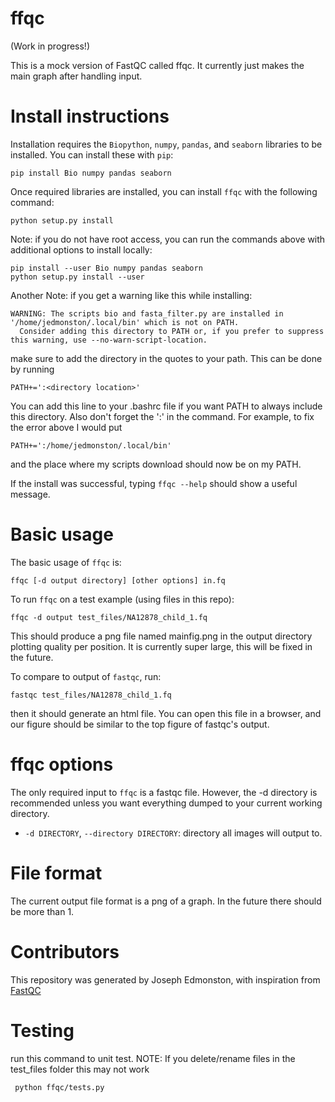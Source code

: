 # ffqc

(Work in progress!)

This is a mock version of FastQC called ffqc. It currently just makes the main graph after handling input.

# Install instructions

Installation requires the `Biopython`, `numpy`, `pandas`,  and `seaborn` libraries to be installed. You can install these with `pip`:

```
pip install Bio numpy pandas seaborn
```

Once required libraries are installed, you can install `ffqc` with the following command:

```
python setup.py install
```

Note: if you do not have root access, you can run the commands above with additional options to install locally:
```
pip install --user Bio numpy pandas seaborn
python setup.py install --user
```

Another Note: if you get a warning like this while installing:
```
WARNING: The scripts bio and fasta_filter.py are installed in '/home/jedmonston/.local/bin' which is not on PATH.
  Consider adding this directory to PATH or, if you prefer to suppress this warning, use --no-warn-script-location.
```

make sure to add the directory in the quotes to your path. This can be done by running 
```
PATH+=':<directory location>'
```
You can add this line to your .bashrc file if you want PATH to always include this directory. Also don't forget the ':' in the command. For example, to fix the error above I would put
```
PATH+=':/home/jedmonston/.local/bin'
```

and the place where my scripts download should now be on my PATH.

If the install was successful, typing `ffqc --help` should show a useful message.

# Basic usage

The basic usage of `ffqc` is:

```
ffqc [-d output directory] [other options] in.fq
```

To run `ffqc` on a test example (using files in this repo):
```
ffqc -d output test_files/NA12878_child_1.fq
```

This should produce a png file named mainfig.png in the output directory plotting quality per position. It is currently super large, this will be fixed in the future.

To compare to output of `fastqc`, run:
```
fastqc test_files/NA12878_child_1.fq
```

then it should generate an html file. You can open this file in a browser, and our figure should be similar to the top figure of fastqc's output.

# ffqc options

The only required input to `ffqc` is a fastqc file. However, the -d directory is recommended unless you want everything dumped to your current working directory. 

* `-d DIRECTORY`, `--directory DIRECTORY`: directory all images will output to.



# File format

The current output file format is a png of a graph. In the future there should be more than 1.

# Contributors

This repository was generated by Joseph Edmonston, with inspiration from [FastQC](https://www.bioinformatics.babraham.ac.uk/projects/fastqc/)

# Testing

run this command to unit test. NOTE: If you delete/rename files in the test_files folder this may not work
```
 python ffqc/tests.py
```

